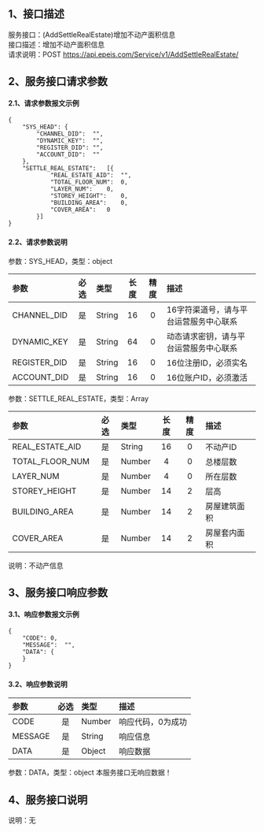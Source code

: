 ## 1、接口描述  
服务接口：(AddSettleRealEstate)增加不动产面积信息  
接口描述：增加不动产面积信息  
请求说明：POST https://api.epeis.com/Service/v1/AddSettleRealEstate/  
  
## 2、服务接口请求参数  
#### 2.1、请求参数报文示例  
~~~  
{
	"SYS_HEAD":	{
		"CHANNEL_DID":	"",
		"DYNAMIC_KEY":	"",
		"REGISTER_DID":	"",
		"ACCOUNT_DID":	""
	},
	"SETTLE_REAL_ESTATE":	[{
			"REAL_ESTATE_AID":	"",
			"TOTAL_FLOOR_NUM":	0,
			"LAYER_NUM":	0,
			"STOREY_HEIGHT":	0,
			"BUILDING_AREA":	0,
			"COVER_AREA":	0
		}]
}  
~~~  
#### 2.2、请求参数说明  
参数：SYS_HEAD，类型：object  
  
| 参数 | 必选 | 类型 | 长度 | 精度 | 描述 |  
| :----------------- | :----: | :-------- | :----: | :----: | :---------------- |  
| CHANNEL_DID | 是 | String | 16 | 0 | 16字符渠道号，请与平台运营服务中心联系 |  
| DYNAMIC_KEY | 是 | String | 64 | 0 | 动态请求密钥，请与平台运营服务中心联系 |  
| REGISTER_DID      |  是  | String   | 16 | 0 | 16位注册ID，必须实名 |  
| ACCOUNT_DID       |  是  | String   | 16 | 0 | 16位账户ID，必须激活 |  
  
参数：SETTLE_REAL_ESTATE，类型：Array  
  
| 参数              | 必选 | 类型     | 长度 | 精度 | 描述             |  
| :----------------- | :----: | :-------- | :----: | :----: | :---------------- |  
| REAL_ESTATE_AID |  是  | String   | 16 | 0 | 不动产ID |  
| TOTAL_FLOOR_NUM |  是  | Number   | 4 | 0 | 总楼层数 |  
| LAYER_NUM |  是  | Number   | 4 | 0 | 所在层数 |  
| STOREY_HEIGHT |  是  | Number   | 14 | 2 | 层高 |  
| BUILDING_AREA |  是  | Number   | 14 | 2 | 房屋建筑面积 |  
| COVER_AREA |  是  | Number   | 14 | 2 | 房屋套内面积 |  
  
说明：不动产信息  
  
## 3、服务接口响应参数  
#### 3.1、响应参数报文示例  
~~~  
{
	"CODE":	0,
	"MESSAGE":	"",
	"DATA":	{
	}
}  
~~~  
#### 3.2、响应参数说明  
  
| 参数              | 必选 | 类型     | 描述             |  
| :----------------- | :----: | :-------- | :---------------- |  
| CODE | 是 | Number | 响应代码，0为成功 |  
| MESSAGE | 是 | String | 响应信息 |  
| DATA | 是 | Object | 响应数据 |  
  
参数：DATA，类型：object 本服务接口无响应数据！  
## 4、服务接口说明  
说明：无  
